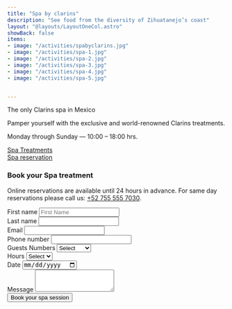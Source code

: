 ```yaml
---
title: "Spa by clarins"
description: "See food from the diversity of Zihuatanejo’s coast"
layout: "@layouts/LayoutOneCol.astro"
showBack: false
items:
- image: "/activities/spabyclarins.jpg"
- image: "/activities/spa-1.jpg"
- image: "/activities/spa-2.jpg"
- image: "/activities/spa-3.jpg"
- image: "/activities/spa-4.jpg"
- image: "/activities/spa-5.jpg"


---
```


<div class="grid gap-6">
  <p>The only Clarins spa in Mexico</p>
  <p>Pamper yourself with the exclusive and world-renowned Clarins treatments.</p>
  <p class="text-xl font-bold">Monday through Sunday — 10:00 – 18:00 hrs.</p>
  <div class="flex flex-wrap mt-8 gap-4 justify-center">
    <div class="relative">
      <a href="/menu_spa.pdf" target="_blank" class="bg-black/90 font-semibold uppercase py-3 px-6 text-white hover:bg-black/60">Spa Treatments</a>
    </div>
    <div class="relative mt-6 md:mt-0">
      <a href="#" id="spaReservationBtn" class="bg-black/90 font-semibold uppercase py-3 px-6 text-white hover:bg-black/60">Spa reservation</a>
    </div>
  </div>
</div>

<!-- Spa Reservation Popup -->
<div id="spaReservationPopup" class="hidden fixed  z-20 inset-0 bg-black bg-opacity-50 overflow-y-auto h-full w-full">
  <div class="relative top-20 mx-auto p-5 border -mt-8 max-w-4xl shadow-lg rounded-md bg-white">
    <div class="mt-3 text-center ">
      <h3 class="text-3xl  md:text-5xl leading-6  font-bold">Book your Spa treatment</h3>
      <div class="mt-2 px-7 py-3">
        <p class="text-sm md:text-base max-w-xl mx-auto text-balance mb-4 text-black/90">
          Online reservations are available until 24 hours in advance. For same day reservations please call us: <a href="tel:+527555557030">+52 755 555 7030</a>.
        </p>
        <form id="spaReservationForm" class="space-y-4  max-w-3xl mx-auto">
  <div class="grid md:grid-cols-2 gap-4">
    <div>
      <label for="firstName" class="text-base text-left font-medium text-black/90 block">First name</label>
      <input type="text" id="firstName" placeholder="First Name" name="firstName" required class="border border-black/60 p-2 w-full text-gray-500">
    </div>
    <div>
      <label for="lastName" class="text-base text-left font-medium text-black/90 block">Last name</label>
      <input type="text" id="lastName" name="lastName" required class="border border-black/60 p-2 w-full text-gray-500">
    </div>
  </div>
  
  <div class="grid md:grid-cols-2 gap-4">
    <div>
      <label for="email" class="text-base text-left font-medium text-black/90 block">Email</label>
      <input type="email" id="email" name="email" required class="border border-black/60 p-2 w-full text-gray-500">
    </div>
    <div>
      <label for="phone" class="text-base text-left font-medium text-black/90 block">Phone number</label>
      <input type="tel" id="phone" name="phone" required class="border border-black/60 p-2 w-full text-gray-500">
    </div>
  </div>
  
  <div class="grid md:grid-cols-3 gap-4">
    <div>
      <label for="guests" class="text-base text-left font-medium text-black/90 block">Guests Numbers</label>
      <select id="guests" name="guests" required class="border border-black/60 p-2 w-full text-gray-500">
        <option value="">Select</option>
        <option value="1">1</option>
        <option value="2">2</option>
        <option value="3">3</option>
        <option value="4">4</option>
        <option value="5">5</option>
        <option value="6">6</option>
        <option value="7">7</option>
        <option value="8">8</option>
        <option value="9">9</option>
        <option value="10">10</option>
        <option value="10+">10+ more</option>
      </select>
    </div>
    <div>
      <label for="hours" class="text-base text-left font-medium text-black/90 block">Hours</label>
      <select id="hours" name="hours" required class="border border-black/60 p-2 w-full text-gray-500">
        <option value="">Select</option>
        <option value="10">10 h</option>
        <option value="11">11 h</option>
        <option value="12">12 h</option>
        <option value="13">13 h</option>
        <option value="14">14 h</option>
        <option value="15">15 h</option>
        <option value="16">16 h</option>
        <option value="17">17 h</option>
        <option value="18">18 h</option>
      </select>
    </div>
    <div>
      <label for="date" class="text-base text-left font-medium text-black/90 block">Date</label>
      <input type="date" id="date" name="date" required class="border border-black/60 p-2 w-full text-gray-500">
    </div>
  </div>
  
  <div>
    <label for="message" class="text-base text-left font-medium text-black/90 block">Message</label>
    <textarea id="message" name="message" rows="3" class="border border-black/60 p-2 w-full text-gray-500"></textarea>
  </div>
  
  <button type="submit" class="bg-black/90 font-semibold uppercase py-3 px-6 text-white hover:bg-black/60">
    Book your spa session
  </button>
</form>
      </div>
    </div>
  </div>
</div>

<script>
  function initSpaReservation() {
    const popup = document.getElementById("spaReservationPopup");
    const openButton = document.getElementById("spaReservationBtn");
    const form = document.getElementById("spaReservationForm");

    if (openButton) {
      openButton.addEventListener('click', (e) => {
        e.preventDefault();
        popup.classList.remove('hidden');
      });
    }

    if (popup) {
      popup.addEventListener('click', (e) => {
        if (e.target === popup) {
          popup.classList.add('hidden');
        }
      });
    }

    if (form) {
      form.addEventListener('submit', (e) => {
        e.preventDefault();
        // Here you would typically send the form data to a server
        console.log("Form submitted");
        popup.classList.add('hidden');
      });
    }
  }

  // Run the initialization function when the DOM is fully loaded
  if (document.readyState === 'loading') {
    document.addEventListener('DOMContentLoaded', initSpaReservation);
  } else {
    initSpaReservation();
  }
</script>

